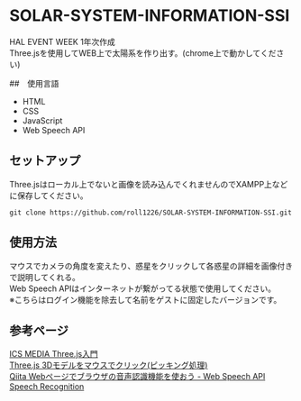 # SOLAR-SYSTEM-INFORMATION-SSI
HAL EVENT WEEK 1年次作成<br>
Three.jsを使用してWEB上で太陽系を作り出す。(chrome上で動かしてください)

##　使用言語
* HTML
* CSS
* JavaScript
* Web Speech API

## セットアップ
Three.jsはローカル上でないと画像を読み込んでくれませんのでXAMPP上などに保存してください。
```
git clone https://github.com/roll1226/SOLAR-SYSTEM-INFORMATION-SSI.git
```

## 使用方法
マウスでカメラの角度を変えたり、惑星をクリックして各惑星の詳細を画像付きで説明してくれる。<br>
Web Speech APIはインターネットが繋がってる状態で使用してください。<br>
※こちらはログイン機能を除去して名前をゲストに固定したバージョンです。

## 参考ページ
[ICS MEDIA Three.js入門](https://ics.media/tutorial-three/index.html)<br>
[Three.js 3Dモデルをマウスでクリック(ピッキング処理)](http://gupuru.hatenablog.jp/entry/2013/12/02/190413)<br>
[Qiita Webページでブラウザの音声認識機能を使おう - Web Speech API Speech Recognition](https://qiita.com/hmmrjn/items/4b77a86030ed0071f548)
